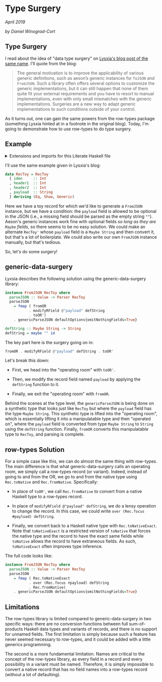 # Type Surgery
_April 2019_

_by Daniel Winograd-Cort_

## Type Surgery

I read about the idea of "data type surgery" on
[Lysxia's blog post of the same name](https://blog.poisson.chat/posts/2018-11-26-type-surgery.html).
I'll quote from the blog:

> The general motivation is to improve the applicability of various generic definitions,
> such as aeson’s generic instances for `ToJSON` and `FromJSON`. Such a library often
> offers several options to customize the generic implementations, but it can still
> happen that none of them quite fit your external requirements and you have to resort
> to manual implementations, even with only small mismatches with the generic
> implementations. Surgeries are a new way to adapt generic implementations to such
> conditions outside of your control.

As it turns out, one can gain the same powers from the row-types package
(something Lysxia hinted at in a footnote in the original blog).  Today, I'm going
to demonstrate how to use row-types to do type surgery.

## Example

<details class="code-details">

<summary>Extensions and imports for this Literate Haskell file</summary>

```haskell
{-# LANGUAGE OverloadedLabels #-}
{-# LANGUAGE DeriveGeneric #-}
{-# LANGUAGE PartialTypeSignatures #-}
module TypeSurgery where

import qualified Data.Row.Records as Rec

import Data.Aeson
import Data.Coerce            (coerce)
import Data.Functor.Identity  (Identity(..))

import GHC.Generics

-- Convenient lens functions (rather than importing Lens)
over :: ((a -> Identity b) -> s -> Identity t) -> (a -> b) -> s -> t
over = coerce
```
</details>

I'll use the same example given in Lysxia's blog:

```haskell
data RecToy = RecToy
  { iden     :: Int
  , header1  :: Int
  , header2  :: Int
  , payload  :: String
  } deriving (Eq, Show, Generic)
```

Here we have a toy record for which we'd like to generate a `FromJSON` instance,
but we have a condition: the `payload` field is allowed to be optional in the
JSON (i.e., a missing field should be parsed as the empty string `""`).  Aeson's
generic instances work fine with optional fields _so long as they are `Maybe`
fields_, so there seems to be no easy solution.  We could make an alternate
`RecToy'` whose `payload` field is a `Maybe String` and then convert it, but that's
a lot of boilerplate.  We could also write our own `FromJSON` instance manually,
but that's tedious.

So, let's do some surgery!

## generic-data-surgery
Lyxsia describes the following solution using the generic-data-surgery library:

```haskell
instance FromJSON RecToy where
  parseJSON :: Value -> Parser RecToy
  parseJSON
    = fmap ( fromOR
           . modifyRField @"payload" defString
           . toOR')
    . genericParseJSON defaultOptions{omitNothingFields=True}

defString :: Maybe String -> String
defString = maybe "" id
```

The key part here is the surgery going on in:

```haskell
fromOR . modifyRField @"payload" defString . toOR'
```

Let's break this down:

- First, we head into the "operating room" with `toOR'`.

- Then, we modify the record field named `payload` by applying the `defString`
  function to it.

- Finally, we exit the "operating room" with `fromOR`.

Behind the scenes at the type level, the `genericParseJSON` is being done on a
synthetic type that looks just like `RecToy` but where the `payload` field has
the type `Maybe String`.  This synthetic type is lifted into the "operating room",
which is essentially lifting it into a manipulatable type and then "operated on",
where the `payload` field is converted from type `Maybe String` to `String` using
the `defString` function.  Finally, `fromOR` converts this manipulatable type
to `RecToy`, and parsing is complete.

## row-types Solution
For a simple case like this, we can do almost the same thing with row-types.
The main difference is that what generic-data-surgery calls an operating room,
we simply call a row-types record (or variant).  Indeed, instead of going to and
from the OR, we go to and from the native type using `Rec.toNative` and
`Rec.fromNative`.  Specifically:

- In place of `toOR'`, we call `Rec.fromNative` to convert from a native Haskell
  type to a row-types record.

- In place of `modifyRField @"payload" defString`, we do a lensy operation
  to change the record.  In this case, we could write
  `over (Rec.focus #payload) defString`.

- Finally, we convert back to a Haskell native type with `Rec.toNativeExact`.
  Note that `toNativeExact` is a restricted version of `toNative` that forces the
  native type and the record to have the exact same fields while `toNative` allows
  the record to have extraneous fields.  As such, `toNativeExact` often improves
  type inference.

The full code looks like:
```haskell
instance FromJSON RecToy where
  parseJSON :: Value -> Parser RecToy
  parseJSON
    = fmap ( Rec.toNativeExact
           . over (Rec.focus #payload) defString
           . Rec.fromNative)
    . genericParseJSON defaultOptions{omitNothingFields=True}
```

## Limitations
The row-types library is limited compared to generic-data-surgery in two specific
ways: there are no conversion functions between full sum-of-products Haskell
data types and variants of records, and there is no support for unnamed fields.
The first limitation is simply because such a feature has never seemed necessary
to row-types, and it could be added with a little generics programming.

The second is a more fundamental limitation.  Names are critical to the concept
of the row-types library, as every field in a record and every possibility in a
variant must be named.  Therefore, it is simply impossible to convert a native
record that has no field names into a row-types record (without a lot of defaulting).
